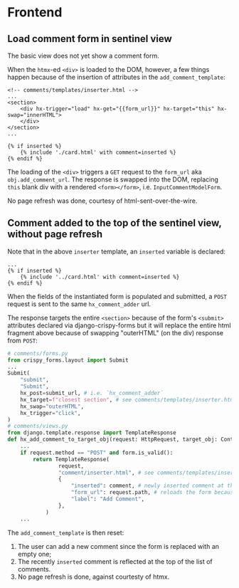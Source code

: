 # Frontend

## Load comment form in sentinel view

The basic view does not yet show a comment form.

When the `htmx`-ed `<div>` is loaded to the DOM, however, a few things happen because of the insertion of attributes in the `add_comment_template`:

```jinja
<!-- comments/templates/inserter.html -->
...
<section>
    <div hx-trigger="load" hx-get="{{form_url}}" hx-target="this" hx-swap="innerHTML">
    </div>
</section>
...

{% if inserted %}
    {% include './card.html' with comment=inserted %}
{% endif %}
```

The loading of the `<div>` triggers a `GET` request to the `form_url` aka `obj.add_comment_url`. The response is swapped into the DOM, replacing `this` blank div with a rendered `<form></form>`, i.e. `InputCommentModelForm`.

No page refresh was done, courtesy of html-sent-over-the-wire.

## Comment added to the top of the sentinel view, without page refresh

Note that in the above `inserter` template, an `inserted` variable is declared:

```jinja
...
{% if inserted %}
    {% include '../card.html' with comment=inserted %}
{% endif %}
```

When the fields of the instantiated form is populated and submitted, a `POST` request is sent to the same `hx_comment_adder` url.

The response targets the entire `<section>` because of the form's `<submit>` attributes declared via django-crispy-forms but it will replace the entire html fragment above because of swapping "outerHTML" (on the div) response from `POST`:

```python
# comments/forms.py
from crispy_forms.layout import Submit
...
Submit(
    "submit",
    "Submit",
    hx_post=submit_url, # i.e. `hx_comment_adder`
    hx_target=f"closest section", # see comments/templates/inserter.html
    hx_swap="outerHTML",
    hx_trigger="click",
)
# comments/views.py
from django.template.response import TemplateResponse
def hx_add_comment_to_target_obj(request: HttpRequest, target_obj: ContentType):
    ...
    if request.method == "POST" and form.is_valid():
        return TemplateResponse(
                request,
                "comment/inserter.html", # see comments/templates/inserter.html
                {
                    "inserted": comment, # newly inserted comment at the top of the list of comments
                    "form_url": request.path, # reloads the form because of hx-trigger "load"
                    "label": "Add Comment",
                },
            )
    ...
```

The `add_comment_template` is then reset:

1. The user can add a new comment since the form is replaced with an empty one;
2. The recently `inserted` comment is reflected at the top of the list of comments.
3. No page refresh is done, against courtesty of htmx.
